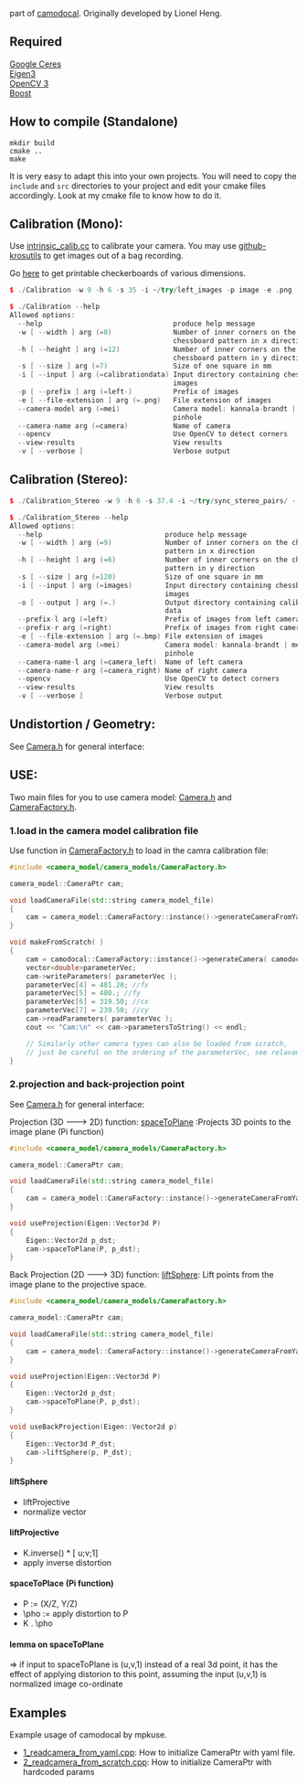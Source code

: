 part of [camodocal](https://github.com/hengli/camodocal). Originally developed by Lionel Heng.

## Required
[Google Ceres](http://ceres-solver.org) <br/>
[Eigen3](http://eigen.tuxfamily.org/index.php?title=Main_Page) <br/>
[OpenCV 3](https://www.opencv.org/) <br/>
[Boost](https://www.boost.org/) <br/>

## How to compile (Standalone)
```
mkdir build
cmake ..
make
```

It is very easy to adapt this into your own projects. You will need
to copy the `include` and `src` directories to your project and
edit your cmake files accordingly. Look at my cmake file to know how to do it.

## Calibration (Mono):

Use [intrinsic_calib.cc](src/camera_models/intrinsic_calib.cc) to calibrate your camera.
You may use [github-krosutils](https://github.com/mpkuse/kros_utils) to get images out of a bag recording.

Go [here](https://markhedleyjones.com/projects/calibration-checkerboard-collection) to get printable checkerboards of various dimensions. 

```c++
$ ./Calibration -w 9 -h 6 -s 35 -i ~/try/left_images -p image -e .png --camera-name leftcamera --view-results

$ ./Calibration --help
Allowed options:
  --help                                produce help message
  -w [ --width ] arg (=8)               Number of inner corners on the
                                        chessboard pattern in x direction
  -h [ --height ] arg (=12)             Number of inner corners on the
                                        chessboard pattern in y direction
  -s [ --size ] arg (=7)                Size of one square in mm
  -i [ --input ] arg (=calibrationdata) Input directory containing chessboard
                                        images
  -p [ --prefix ] arg (=left-)          Prefix of images
  -e [ --file-extension ] arg (=.png)   File extension of images
  --camera-model arg (=mei)             Camera model: kannala-brandt | mei |
                                        pinhole
  --camera-name arg (=camera)           Name of camera
  --opencv                              Use OpenCV to detect corners
  --view-results                        View results
  -v [ --verbose ]                      Verbose output

```

## Calibration (Stereo):
```c++
$ ./Calibration_Stereo -w 9 -h 6 -s 37.4 -i ~/try/sync_stereo_pairs/ --prefix-l leftimage- --prefix-r rightimage- -e .png --view-result

$ ./Calibration_Stereo --help
Allowed options:
  --help                              produce help message
  -w [ --width ] arg (=9)             Number of inner corners on the chessboard
                                      pattern in x direction
  -h [ --height ] arg (=6)            Number of inner corners on the chessboard
                                      pattern in y direction
  -s [ --size ] arg (=120)            Size of one square in mm
  -i [ --input ] arg (=images)        Input directory containing chessboard
                                      images
  -o [ --output ] arg (=.)            Output directory containing calibration
                                      data
  --prefix-l arg (=left)              Prefix of images from left camera
  --prefix-r arg (=right)             Prefix of images from right camera
  -e [ --file-extension ] arg (=.bmp) File extension of images
  --camera-model arg (=mei)           Camera model: kannala-brandt | mei |
                                      pinhole
  --camera-name-l arg (=camera_left)  Name of left camera
  --camera-name-r arg (=camera_right) Name of right camera
  --opencv                            Use OpenCV to detect corners
  --view-results                      View results
  -v [ --verbose ]                    Verbose output


```

## Undistortion / Geometry:

See [Camera.h](include/camodocal/camera_models/Camera.h) for general interface:



## USE:
Two main files for you to use camera model: [Camera.h](https://github.com/dvorak0/camera_model/blob/master/include/camera_model/camera_models/Camera.h) and [CameraFactory.h](https://github.com/gaowenliang/camera_model/blob/master/include/camera_model/camera_models/CameraFactory.h).
### 1.load in the camera model calibration file
Use function in [CameraFactory.h](https://github.com/gaowenliang/camera_model/blob/master/include/camera_model/camera_models/CameraFactory.h) to load in the camra calibration file:

```c++
#include <camera_model/camera_models/CameraFactory.h>

camera_model::CameraPtr cam;

void loadCameraFile(std::string camera_model_file)
{
    cam = camera_model::CameraFactory::instance()->generateCameraFromYamlFile(camera_model_file);
}

void makeFromScratch( )
{
    cam = camodocal::CameraFactory::instance()->generateCamera( camodocal::Camera::PINHOLE, "my_camera", cv::Size(480,640) );
    vector<double>parameterVec;
    cam->writeParameters( parameterVec );
    parameterVec[4] = 481.20; //fx
    parameterVec[5] = 480.; //fy
    parameterVec[6] = 319.50; //cx
    parameterVec[7] = 239.50; //cy
    cam->readParameters( parameterVec );
    cout << "Cam:\n" << cam->parametersToString() << endl;

    // Similarly other camera types can also be loaded from scratch,
    // just be careful on the ordering of the parameterVec, see relavant source code for details.
}
```

### 2.projection and back-projection point
See [Camera.h](https://github.com/dvorak0/camera_model/blob/master/include/camera_model/camera_models/Camera.h) for general interface:

Projection (3D ---> 2D) function:
[spaceToPlane](https://github.com/gaowenliang/camera_model/blob/master/calibrate_template/fisheye_calibration.sh) :Projects 3D points to the image plane (Pi function)

```c++
#include <camera_model/camera_models/CameraFactory.h>

camera_model::CameraPtr cam;

void loadCameraFile(std::string camera_model_file)
{
    cam = camera_model::CameraFactory::instance()->generateCameraFromYamlFile(camera_model_file);
}

void useProjection(Eigen::Vector3d P)
{
    Eigen::Vector2d p_dst;
    cam->spaceToPlane(P, p_dst);
}
```

Back Projection (2D ---> 3D) function:
[liftSphere](https://github.com/gaowenliang/camera_model/blob/master/calibrate_template/fisheye_calibration.sh):   Lift points from the image plane to the projective space.
```c++
#include <camera_model/camera_models/CameraFactory.h>

camera_model::CameraPtr cam;

void loadCameraFile(std::string camera_model_file)
{
    cam = camera_model::CameraFactory::instance()->generateCameraFromYamlFile(camera_model_file);
}

void useProjection(Eigen::Vector3d P)
{
    Eigen::Vector2d p_dst;
    cam->spaceToPlane(P, p_dst);
}

void useBackProjection(Eigen::Vector2d p)
{
    Eigen::Vector3d P_dst;
    cam->liftSphere(p, P_dst);
}
```

#### liftSphere
- liftProjective
- normalize vector

#### liftProjective
- K.inverse() * [ u;v;1]
- apply inverse distortion

#### spaceToPlace (Pi function)
- P := (X/Z, Y/Z)
- \pho := apply distortion to P
- K . \pho

#### lemma on spaceToPlane
=> if input to spaceToPlane is (u,v,1) instead of a real 3d point, it has the effect of applying distorion to this point, assuming the input (u,v,1) is normalized image co-ordinate


## Examples
Example usage of camodocal by mpkuse.

- [1_readcamera_from_yaml.cpp](src/1_readcamera_from_yaml.cpp): How to initialize CameraPtr with yaml file.
- [2_readcamera_from_scratch.cpp](src/2_readcamera_from_scratch.cpp): How to initialize CameraPtr with hardcoded params

